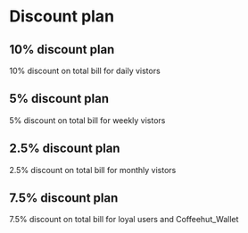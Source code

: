 # Discount plan 
## 10% discount plan
10% discount on total bill for daily vistors

## 5% discount plan
5% discount on total bill for weekly vistors

## 2.5% discount plan
2.5% discount on total bill for monthly vistors

## 7.5% discount plan
7.5% discount on total bill for loyal users and Coffeehut_Wallet